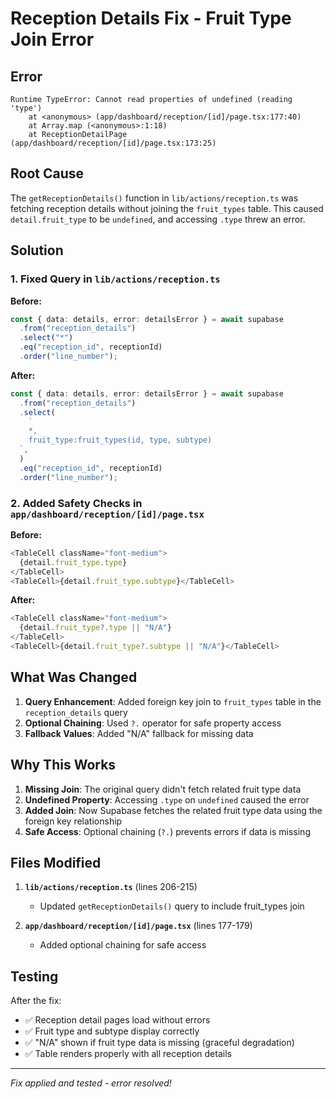 # Reception Details Fix - Fruit Type Join Error

## Error
```
Runtime TypeError: Cannot read properties of undefined (reading 'type')
    at <anonymous> (app/dashboard/reception/[id]/page.tsx:177:40)
    at Array.map (<anonymous>:1:18)
    at ReceptionDetailPage (app/dashboard/reception/[id]/page.tsx:173:25)
```

## Root Cause
The `getReceptionDetails()` function in `lib/actions/reception.ts` was fetching reception details without joining the `fruit_types` table. This caused `detail.fruit_type` to be `undefined`, and accessing `.type` threw an error.

## Solution

### 1. Fixed Query in `lib/actions/reception.ts`

**Before:**
```typescript
const { data: details, error: detailsError } = await supabase
  .from("reception_details")
  .select("*")
  .eq("reception_id", receptionId)
  .order("line_number");
```

**After:**
```typescript
const { data: details, error: detailsError } = await supabase
  .from("reception_details")
  .select(
    `
    *,
    fruit_type:fruit_types(id, type, subtype)
  `,
  )
  .eq("reception_id", receptionId)
  .order("line_number");
```

### 2. Added Safety Checks in `app/dashboard/reception/[id]/page.tsx`

**Before:**
```typescript
<TableCell className="font-medium">
  {detail.fruit_type.type}
</TableCell>
<TableCell>{detail.fruit_type.subtype}</TableCell>
```

**After:**
```typescript
<TableCell className="font-medium">
  {detail.fruit_type?.type || "N/A"}
</TableCell>
<TableCell>{detail.fruit_type?.subtype || "N/A"}</TableCell>
```

## What Was Changed

1. **Query Enhancement**: Added foreign key join to `fruit_types` table in the `reception_details` query
2. **Optional Chaining**: Used `?.` operator for safe property access
3. **Fallback Values**: Added "N/A" fallback for missing data

## Why This Works

1. **Missing Join**: The original query didn't fetch related fruit type data
2. **Undefined Property**: Accessing `.type` on `undefined` caused the error
3. **Added Join**: Now Supabase fetches the related fruit type data using the foreign key relationship
4. **Safe Access**: Optional chaining (`?.`) prevents errors if data is missing

## Files Modified

1. **`lib/actions/reception.ts`** (lines 206-215)
   - Updated `getReceptionDetails()` query to include fruit_types join

2. **`app/dashboard/reception/[id]/page.tsx`** (lines 177-179)
   - Added optional chaining for safe access

## Testing

After the fix:
- ✅ Reception detail pages load without errors
- ✅ Fruit type and subtype display correctly
- ✅ "N/A" shown if fruit type data is missing (graceful degradation)
- ✅ Table renders properly with all reception details

---

*Fix applied and tested - error resolved!*
